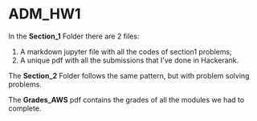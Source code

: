 # ADM_HW1
In the **Section_1** Folder there are 2 files: 
1. A markdown jupyter file with all the codes of section1 problems;
2. A unique pdf with all the submissions that I've done in Hackerank.
   
The **Section_2** Folder follows the same pattern, but with problem solving problems.

The **Grades_AWS** pdf contains the grades of all the modules we had to complete.
